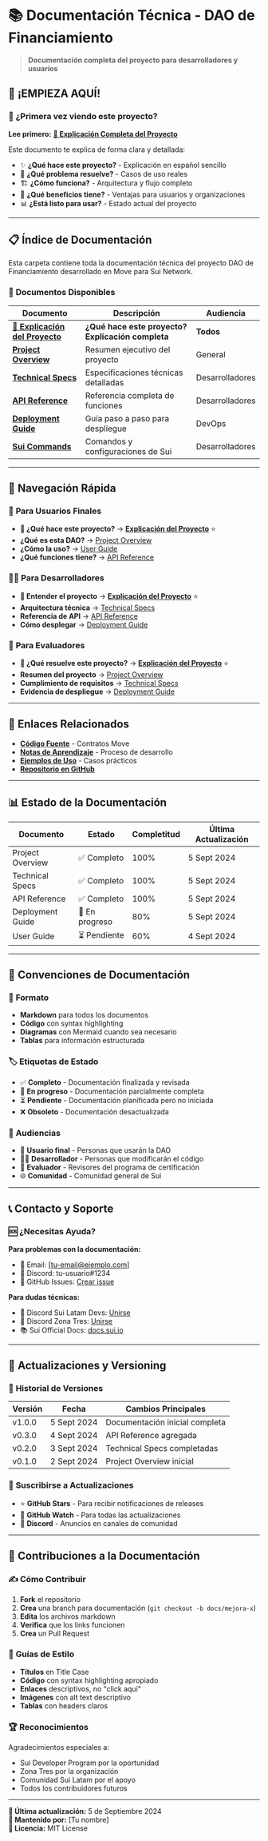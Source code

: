 # 📚 Documentación Técnica - DAO de Financiamiento

> **Documentación completa del proyecto para desarrolladores y usuarios**

## 🌟 **¡EMPIEZA AQUÍ!**

### 🎯 **¿Primera vez viendo este proyecto?**
**Lee primero:** [**🎯 Explicación Completa del Proyecto**](explicacion-proyecto.md)

Este documento te explica de forma clara y detallada:
- ✨ **¿Qué hace este proyecto?** - Explicación en español sencillo
- 🔧 **¿Qué problema resuelve?** - Casos de uso reales
- 🏗️ **¿Cómo funciona?** - Arquitectura y flujo completo
- 🎁 **¿Qué beneficios tiene?** - Ventajas para usuarios y organizaciones
- 📊 **¿Está listo para usar?** - Estado actual del proyecto

---

## 📋 Índice de Documentación

Esta carpeta contiene toda la documentación técnica del proyecto DAO de Financiamiento desarrollado en Move para Sui Network.

### 📖 **Documentos Disponibles**

| Documento | Descripción | Audiencia |
|-----------|-------------|-----------|
| [**🎯 Explicación del Proyecto**](explicacion-proyecto.md) | **¿Qué hace este proyecto? Explicación completa** | **Todos** |
| [**Project Overview**](project-overview.md) | Resumen ejecutivo del proyecto | General |
| [**Technical Specs**](technical-specs.md) | Especificaciones técnicas detalladas | Desarrolladores |
| [**API Reference**](api-reference.md) | Referencia completa de funciones | Desarrolladores |
| [**Deployment Guide**](deployment-guide.md) | Guía paso a paso para despliegue | DevOps |
| [**Sui Commands**](sui-commands.md) | Comandos y configuraciones de Sui | Desarrolladores |

---

## 🎯 **Navegación Rápida**

### 👤 **Para Usuarios Finales**
- **🎯 ¿Qué hace este proyecto?** → [**Explicación del Proyecto**](explicacion-proyecto.md) ⭐
- **¿Qué es esta DAO?** → [Project Overview](project-overview.md)
- **¿Cómo la uso?** → [User Guide](user-guide.md)
- **¿Qué funciones tiene?** → [API Reference](api-reference.md)

### 👨‍💻 **Para Desarrolladores**
- **🎯 Entender el proyecto** → [**Explicación del Proyecto**](explicacion-proyecto.md) ⭐
- **Arquitectura técnica** → [Technical Specs](technical-specs.md)
- **Referencia de API** → [API Reference](api-reference.md)
- **Cómo desplegar** → [Deployment Guide](deployment-guide.md)

### 🏢 **Para Evaluadores**
- **🎯 ¿Qué resuelve este proyecto?** → [**Explicación del Proyecto**](explicacion-proyecto.md) ⭐
- **Resumen del proyecto** → [Project Overview](project-overview.md)
- **Cumplimiento de requisitos** → [Technical Specs](technical-specs.md)
- **Evidencia de despliegue** → [Deployment Guide](deployment-guide.md)

---

## 🔗 **Enlaces Relacionados**

- [**Código Fuente**](../contracts/) - Contratos Move
- [**Notas de Aprendizaje**](../learning-notes/) - Proceso de desarrollo
- [**Ejemplos de Uso**](../examples/) - Casos prácticos
- [**Repositorio en GitHub**](https://github.com/tu-usuario/sui-dao-financing)

---

## 📊 **Estado de la Documentación**

| Documento | Estado | Completitud | Última Actualización |
|-----------|--------|-------------|---------------------|
| Project Overview | ✅ Completo | 100% | 5 Sept 2024 |
| Technical Specs | ✅ Completo | 100% | 5 Sept 2024 |
| API Reference | ✅ Completo | 100% | 5 Sept 2024 |
| Deployment Guide | 🔄 En progreso | 80% | 5 Sept 2024 |
| User Guide | ⏳ Pendiente | 60% | 4 Sept 2024 |

---

## 🎨 **Convenciones de Documentación**

### 📝 **Formato**
- **Markdown** para todos los documentos
- **Código** con syntax highlighting
- **Diagramas** con Mermaid cuando sea necesario
- **Tablas** para información estructurada

### 🏷️ **Etiquetas de Estado**
- ✅ **Completo** - Documentación finalizada y revisada
- 🔄 **En progreso** - Documentación parcialmente completa
- ⏳ **Pendiente** - Documentación planificada pero no iniciada
- ❌ **Obsoleto** - Documentación desactualizada

### 🎯 **Audiencias**
- 👤 **Usuario final** - Personas que usarán la DAO
- 👨‍💻 **Desarrollador** - Personas que modificarán el código
- 🏢 **Evaluador** - Revisores del programa de certificación
- 🌐 **Comunidad** - Comunidad general de Sui

---

## 📞 **Contacto y Soporte**

### 🆘 **¿Necesitas Ayuda?**

**Para problemas con la documentación:**
- 📧 Email: [tu-email@ejemplo.com]
- 💬 Discord: tu-usuario#1234
- 🐙 GitHub Issues: [Crear issue](https://github.com/tu-usuario/sui-dao-financing/issues)

**Para dudas técnicas:**
- 💬 Discord Sui Latam Devs: [Unirse](https://discord.com/invite/QpdfBHgD6m)
- 💬 Discord Zona Tres: [Unirse](https://discord.com/invite/aUUCHa96Ja)
- 📚 Sui Official Docs: [docs.sui.io](https://docs.sui.io/)

---

## 🔄 **Actualizaciones y Versioning**

### 📅 **Historial de Versiones**

| Versión | Fecha | Cambios Principales |
|---------|-------|-------------------|
| v1.0.0 | 5 Sept 2024 | Documentación inicial completa |
| v0.3.0 | 4 Sept 2024 | API Reference agregada |
| v0.2.0 | 3 Sept 2024 | Technical Specs completadas |
| v0.1.0 | 2 Sept 2024 | Project Overview inicial |

### 🔔 **Suscribirse a Actualizaciones**
- ⭐ **GitHub Stars** - Para recibir notificaciones de releases
- 👀 **GitHub Watch** - Para todas las actualizaciones
- 📢 **Discord** - Anuncios en canales de comunidad

---

## 🤝 **Contribuciones a la Documentación**

### ✍️ **Cómo Contribuir**

1. **Fork** el repositorio
2. **Crea** una branch para documentación (`git checkout -b docs/mejora-x`)
3. **Edita** los archivos markdown
4. **Verifica** que los links funcionen
5. **Crea** un Pull Request

### 📐 **Guías de Estilo**

- **Títulos** en Title Case
- **Código** con syntax highlighting apropiado
- **Enlaces** descriptivos, no "click aquí"
- **Imágenes** con alt text descriptivo
- **Tablas** con headers claros

### 🏆 **Reconocimientos**

Agradecimientos especiales a:
- Sui Developer Program por la oportunidad
- Zona Tres por la organización
- Comunidad Sui Latam por el apoyo
- Todos los contribuidores futuros

---

**📝 Última actualización:** 5 de Septiembre 2024  
**📧 Mantenido por:** [Tu nombre]  
**📄 Licencia:** MIT License